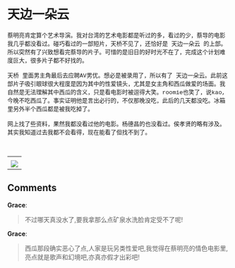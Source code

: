 # 天边一朵云

<div id="msgcns!B37A52AAF181A958!271" class="bvMsg"><div><font face="Courier New, Courier, Monospace" size="2">蔡明亮肯定算个艺术导演。我对台湾的艺术电影都是听过的多，看过的少，蔡导的电影我几乎都没看过。碰巧看过的一部短片，天桥不见了，还恰好是 天边一朵云 的上部。所以突然有了兴致想看完蔡导的片子。可惜的是旧日的好时光不在了，完成这个计划难度叵大，很多片子都不好找的。</font></div>
<div><font face="Courier New, Courier, Monospace" size="2"> </font></div>
<div><font face="Courier New, Courier, Monospace" size="2">天桥 里面男主角最后去应聘AV男优。想必是被录用了，所以有了 天边一朵云。此前这部片子吸引眼球很大程度是因为其中的性爱镜头，尤其是女主角和西瓜做爱的场面。我自然是无法理解其中西瓜的含义，只是看电影时被逗得大笑。roomie也笑了，说kao,今晚不吃西瓜了。事实证明他是言出必行的，不仅那晚没吃，此后的几天都没吃。冰箱里另外半个西瓜都是被我吃掉了。</font></div>
<div><font face="Courier New, Courier, Monospace" size="2"> </font></div>
<div><font face="Courier New, Courier, Monospace" size="2">网上找了些资料，果然我都没看过他的电影。杨德昌的也没看过。侯孝贤的略有涉及。其实我知道过去我都不会看得，现在能看了但找不到了。</font></div>
<div><font face="Courier New, Courier, Monospace" size="2"> </font></div>
<div><font face="Courier New, Courier, Monospace" size="2"> </font></div></div><table cellspacing="0" border="0"><tr><td></td></tr><tr><td valign="top"><a href="http://blufiles.storage.live.com/y1paXAKyzCH7mLq3Kx1JPnFF-oWsUUA6BnAwNxX9RcmWLpEdVgb5bEwkRab6A8OlbdsOMXWfDySQ1k" target="_blank" rel="WLPP;url=http://blufiles.storage.live.com/y1paXAKyzCH7mLq3Kx1JPnFF-oWsUUA6BnAwNxX9RcmWLpEdVgb5bEwkRab6A8OlbdsOMXWfDySQ1k;cnsid=cns&#033;B37A52AAF181A958&#033;272"><img src="http://blufiles.storage.live.com/y1paXAKyzCH7mLq3Kx1JPnFF-oWsUUA6BnArjP5vS3pYHKTLVR_xDpth9vBeDROiIKBc7bQM7Zkg2g" border="0" /></a></td></tr></table>

## Comments

**Grace**:
> 不过哪天真没水了,要我拿那么点矿泉水洗脸肯定受不了呢!

**Grace**:
> 西瓜那段确实恶心了点,人家是玩另类性爱吧,我觉得在蔡明亮的情色电影里,亮点就是歌声和幻境吧,亦真亦假才出彩吧!

